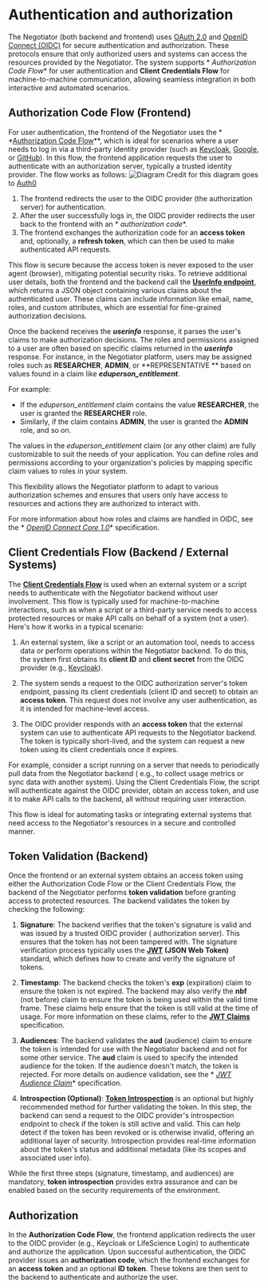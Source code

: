 # Authentication and authorization

The Negotiator (both backend and frontend) uses [OAuth 2.0](https://oauth.net/2/)
and [OpenID Connect (OIDC)](https://openid.net/connect/) for secure authentication and authorization. These protocols
ensure that only authorized users and systems can access the resources provided by the Negotiator. The system supports *
*Authorization Code Flow** for user authentication and **Client Credentials Flow** for machine-to-machine communication,
allowing seamless integration in both interactive and automated scenarios.

## Authorization Code Flow (Frontend)

For user authentication, the frontend of the Negotiator uses the *
*[Authorization Code Flow](https://oauth.net/2/grant-types/authorization-code/)**, which is ideal for scenarios where a
user needs to log in via a third-party identity provider (such
as [Keycloak](https://www.keycloak.org/), [Google](https://developers.google.com/identity),
or [GitHub](https://docs.github.com/en/free-pro-team@latest/developers/apps/building-oauth-apps/creating-an-oauth-app)).
In this flow, the frontend application requests the user to authenticate with an authorization server, typically a
trusted identity provider. The flow works as follows:
![Diagram](/auth-code.png)
Credit for this diagram goes
to [Auth0](https://auth0.com/docs/get-started/authentication-and-authorization-flow/authorization-code-flow-with-pkce)
1. The frontend redirects the user to the OIDC provider (the authorization server) for authentication.
2. After the user successfully logs in, the OIDC provider redirects the user back to the frontend with an *
   *authorization code**.
3. The frontend exchanges the authorization code for an **access token** and, optionally, a **refresh token**, which can
   then be used to make authenticated API requests.

This flow is secure because the access token is never exposed to the user agent (browser), mitigating potential security
risks.
To retrieve additional user details, both the frontend and the backend call the
**[UserInfo endpoint](https://openid.net/specs/openid-connect-core-1_0.html#UserInfoEndpoint)**, which returns a JSON
object containing various claims about the authenticated user. These claims can include information like email, name,
roles, and custom attributes, which are essential for fine-grained authorization decisions.

Once the backend receives the _**userinfo**_ response, it parses the user's claims to make authorization decisions. The
roles and permissions assigned to a user are often based on specific claims returned in the **_userinfo_** response. For
instance, in the Negotiator platform, users may be assigned roles such as **RESEARCHER**, **ADMIN**, or **REPRESENTATIVE
** based on values found in a claim like **_eduperson_entitlement_**.

For example:

- If the *eduperson_entitlement* claim contains the value **RESEARCHER**, the user is granted the **RESEARCHER** role.
- Similarly, if the claim contains **ADMIN**, the user is granted the **ADMIN** role, and so on.

The values in the *eduperson_entitlement* claim (or any other claim) are fully customizable to suit the needs of your
application. You can define roles and permissions according to your organization's policies by mapping specific claim
values to roles in your system.

This flexibility allows the Negotiator platform to adapt to various authorization schemes and ensures that users only
have access to resources and actions they are authorized to interact with.

For more information about how roles and claims are handled in OIDC, see the *
*[OpenID Connect Core 1.0](https://openid.net/specs/openid-connect-core-1_0.html)** specification.

## Client Credentials Flow (Backend / External Systems)

The **[Client Credentials Flow](https://oauth.net/2/grant-types/client-credentials/)** is used when an external system
or a script needs to authenticate with the Negotiator backend without user involvement. This flow is typically used for
machine-to-machine interactions, such as when a script or a third-party service needs to access protected resources or
make API calls on behalf of a system (not a user). Here's how it works in a typical scenario:

1. An external system, like a script or an automation tool, needs to access data or perform operations within the
   Negotiator backend. To do this, the system first obtains its **client ID** and **client secret** from the OIDC
   provider (e.g., [Keycloak](https://www.keycloak.org/)).

2. The system sends a request to the OIDC authorization server's token endpoint, passing its client credentials (client
   ID and secret) to obtain an **access token**. This request does not involve any user authentication, as it is
   intended for machine-level access.

3. The OIDC provider responds with an **access token** that the external system can use to authenticate API requests to
   the Negotiator backend. The token is typically short-lived, and the system can request a new token using its client
   credentials once it expires.

For example, consider a script running on a server that needs to periodically pull data from the Negotiator backend (
e.g., to collect usage metrics or sync data with another system). Using the Client Credentials Flow, the script will
authenticate against the OIDC provider, obtain an access token, and use it to make API calls to the backend, all without
requiring user interaction.

This flow is ideal for automating tasks or integrating external systems that need access to the Negotiator's resources
in a secure and controlled manner.

## Token Validation (Backend)

Once the frontend or an external system obtains an access token using either the Authorization Code Flow or the Client
Credentials Flow, the backend of the Negotiator performs **token validation** before granting access to protected
resources. The backend validates the token by checking the following:

1. **Signature**: The backend verifies that the token's signature is valid and was issued by a trusted OIDC provider (
   authorization server). This ensures that the token has not been tampered with. The signature verification process
   typically uses the **[JWT](https://jwt.io/) (JSON Web Token)** standard, which defines how to create and verify the
   signature of tokens.

2. **Timestamp**: The backend checks the token's **exp** (expiration) claim to ensure the token is not expired. The
   backend may also verify the **nbf** (not before) claim to ensure the token is being used within the valid time frame.
   These claims help ensure that the token is still valid at the time of usage. For more information on these claims,
   refer to the **[JWT Claims](https://datatracker.ietf.org/doc/html/rfc7519#section-4.1)** specification.

3. **Audiences**: The backend validates the **aud** (audience) claim to ensure the token is intended for use with the
   Negotiator backend and not for some other service. The **aud** claim is used to specify the intended audience for the
   token. If the audience doesn't match, the token is rejected. For more details on audience validation, see the *
   *[JWT Audience Claim](https://datatracker.ietf.org/doc/html/rfc7519#section-4.1.3)** specification.

4. **Introspection (Optional)**: **[Token Introspection](https://tools.ietf.org/html/rfc7662)** is an optional but
   highly recommended method for further validating the token. In this step, the backend can send a request to the OIDC
   provider's introspection endpoint to check if the token is still active and valid. This can help detect if the token
   has been revoked or is otherwise invalid, offering an additional layer of security. Introspection provides real-time
   information about the token's status and additional metadata (like its scopes and associated user info).

While the first three steps (signature, timestamp, and audiences) are mandatory, **token introspection** provides extra
assurance and can be enabled based on the security requirements of the environment.

## Authorization

In the **Authorization Code Flow**, the frontend application redirects the user to the OIDC provider (e.g., Keycloak or
LifeScience Login) to authenticate and authorize the application. Upon successful authentication, the OIDC provider
issues an **authorization code**, which the frontend exchanges for an **access token** and an optional **ID token**.
These tokens are then sent to the backend to authenticate and authorize the user.

